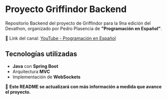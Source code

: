 # Proyecto Griffindor Backend

Repositorio Backend del proyecto de Griffindor para la 9na edición del Devathon, organizado por Pedro Plasencia de **"Programación en Español"**.

🔗 Link del canal: [YouTube - Programación en Español](https://www.youtube.com/@programacion-es)

## Tecnologías utilizadas

- **Java** con **Spring Boot**
- Arquitectura **MVC**
- Implementación de **WebSockets**

📌 **Este README se actualizará con más información a medida que avance el proyecto.**
